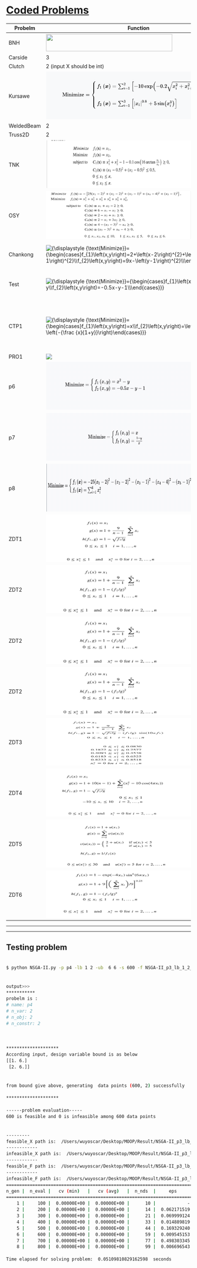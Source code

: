 
# [Coded Problems](https://en.wikipedia.org/wiki/Test_functions_for_optimization)
  







| Probelm | Function | Constarints | Variables | Search domian|#Objective |
| ---     | ---      | ---         |  ---      |   ---    |---|
|BNH| <img src="https://wikimedia.org/api/rest_v1/media/math/render/svg/9aa4f87d1b4fc51d737a1b704b439c21524880b3" class="mwe-math-fallback-image-inline" aria-hidden="true" style="vertical-align: -2.505ex; width:45.023ex; height:6.176ex;">  |   <img src="https://wikimedia.org/api/rest_v1/media/math/render/svg/dcf4d0ed143bf25faa633f16bb8b7e12b9c46456" class="mwe-math-fallback-image-inline" aria-hidden="true" style="vertical-align: -2.671ex; width:44.813ex; height:6.509ex;">| 2| <img style="transform: translateY(0.1em); background: white;" src="https://render.githubusercontent.com/render/math?math=%5Ctext%7B%7D%0A%5Cbegin%7Bcases%7D%0A0%5Cleq%7Bx_1%7D%5Cleq%205%5C%5C%0A0%5Cleq%7Bx_2%7D%5Cleq%203%5C%5C%0A%5Cend%7Bcases%7D">|2 |
|Carside| 3|   10| 7| <img style="transform: translateY(0.1em); background: white;" src="https://render.githubusercontent.com/render/math?math=%5Ctext%7B%7D%0A%5Cbegin%7Bcases%7D%0A0.5%5Cleq%7Bx_1%7D%5Cleq1.5%5C%5C%0A0.45%5Cleq%7Bx_1%7D%5Cleq1.35%5C%5C%0A0.5%5Cleq%7Bx_1%7D%5Cleq1.5%5C%5C%0A0.5%5Cleq%7Bx_1%7D%5Cleq1.5%5C%5C%0A0.875%5Cleq%7Bx_1%7D%5Cleq2.625%5C%5C%0A0.4%5Cleq%7Bx_1%7D%5Cleq1.2%5C%5C%0A0.4%5Cleq%7Bx_1%7D%5Cleq1.2%5C%5C%0A%5Cend%7Bcases%7D">|3|
|Clutch | 2 (input X should be int)|   19| 5|<img style="transform: translateY(0.1em); background: white;" src="https://render.githubusercontent.com/render/math?math=%5Ctext%7B%7D%0A%5Cbegin%7Bcases%7D%0A0%5Cleq%7Bx_1%7D%5Cleq20%5C%5C%0A0%5Cleq%7Bx_2%7D%5Cleq20%5C%5C%0A0%5Cleq%7Bx_3%7D%5Cleq4%5C%5C%0A0%5Cleq%7Bx_4%7D%5Cleq400%5C%5C%0A0%5Cleq%7Bx_4%7D%5Cleq7%5C%5C%0A%5Cend%7Bcases%7D">|2|
|Kursawe | <img src="Problems/images/kursawe.png"  /> | 3| 1| <img style="transform: translateY(0.1em); background: white;" src="https://render.githubusercontent.com/render/math?math=%5Ctext%7B%7D%0A%5Cbegin%7Bcases%7D%0A-5%5Cleq%7Bx_1%7D%5Cleq5%5C%5C%0A%5Cend%7Bcases%7D">|2|
|WeldedBeam | 2 |4|  4|<img style="transform: translateY(0.1em); background: white;" src="https://render.githubusercontent.com/render/math?math=%5Ctext%7B%7D%0A%5Cbegin%7Bcases%7D%0A-0.125%5Cleq%7Bx_1%7D%5Cleq5.0%5C%5C%0A-0.1%5Cleq%7Bx_2%7D%5Cleq10.0%5C%5C%0A-0.1%5Cleq%7Bx_3%7D%5Cleq10.0%5C%5C%0A-0.125%5Cleq%7Bx_4%7D%5Cleq5.0%5C%5C%0A%5Cend%7Bcases%7D">||
|Truss2D | 2 |1| 3| <img style="transform: translateY(0.1em); background: white;" src="https://render.githubusercontent.com/render/math?math=%5Ctext%7B%7D%0A%5Cbegin%7Bcases%7D%0A0.0%5Cleq%7Bx_1%7D%5C%5C%0A0.0%5Cleq%7Bx_2%7D%5C%5C%0A0.0%5Cleq%7Bx_3%7D%5Cleq3%5C%5C%0A%5Cend%7Bcases%7D">|2|
|TNK|<img src="Problems/images/tnk.png"  width="400" height="130"/>|2|2| <img style="transform: translateY(0.1em); background: white;" src="https://render.githubusercontent.com/render/math?math=%5Ctext%7B%7D%0A%5Cbegin%7Bcases%7D%0A0.0%5Cleq%7Bx_1%7D%5Cleq%20pi%5C%5C%0A0.0%5Cleq%7Bx_2%7D%5Cleq%20pi%5C%5C%0A%5Cend%7Bcases%7D">|2|
|OSY|<img src="Problems/images/osy.png"  width="400" height="130"/> |6 | 6|<img style="transform: translateY(0.1em); background: white;" src="https://render.githubusercontent.com/render/math?math=%5Ctext%7B%7D%0A%5Cbegin%7Bcases%7D%0A0.0%5Cleq%7Bx_1%7D%5Cleq%2010.0%5C%5C%0A0.0%5Cleq%7Bx_2%7D%5Cleq%2010.0%5C%5C%0A1.0%5Cleq%7Bx_3%7D%5Cleq%205.0%5C%5C%0A0.0%5Cleq%7Bx_4%7D%5Cleq%206.0%5C%5C%0A1.0%5Cleq%7Bx_5%7D%5Cleq%205.0%5C%5C%0A0.0%5Cleq%7Bx_6%7D%5Cleq%2010.0%5C%5C%0A%5Cend%7Bcases%7D">|2|
|Chankong | <img src="https://wikimedia.org/api/rest_v1/media/math/render/svg/02e80c4945529ec09f3af1a6ad50316fc3432958" class="mwe-math-fallback-image-inline" aria-hidden="true" style="vertical-align: -2.671ex; width:49.026ex; height:6.509ex;" alt="{\displaystyle {\text{Minimize}}={\begin{cases}f_{1}\left(x,y\right)=2+\left(x-2\right)^{2}+\left(y-1\right)^{2}\\f_{2}\left(x,y\right)=9x-\left(y-1\right)^{2}\\\end{cases}}}"> |<img src="https://wikimedia.org/api/rest_v1/media/math/render/svg/b58aa032dc58ef5662d175fba627d111aed9e088" class="mwe-math-fallback-image-inline" aria-hidden="true" style="vertical-align: -2.505ex; width:35.599ex; height:6.176ex;" alt="{\displaystyle {\text{s.t.}}={\begin{cases}g_{1}\left(x,y\right)=x^{2}+y^{2}\leq 225\\g_{2}\left(x,y\right)=x-3y+10\leq 0\\\end{cases}}}">| 2|<img style="transform: translateY(0.1em); background: white;" src="https://render.githubusercontent.com/render/math?math=%5Ctext%7B%7D%0A%5Cbegin%7Bcases%7D%0A-20%5Cleq%7Bx_1%7D%5Cleq%2020.0%5C%5C%0A-20%5Cleq%7Bx_2%7D%5Cleq%2020.0%5C%5C%0A%5Cend%7Bcases%7D">   | 2|
|Test|<img src="https://wikimedia.org/api/rest_v1/media/math/render/svg/9c96e6f33f22f37f529ffe93914807349fa3b282" class="mwe-math-fallback-image-inline" aria-hidden="true" style="vertical-align: -2.505ex; width:40.073ex; height:6.176ex;" alt="{\displaystyle {\text{Minimize}}={\begin{cases}f_{1}\left(x,y\right)=x^{2}-y\\f_{2}\left(x,y\right)=-0.5x-y-1\\\end{cases}}}">|<img src="https://wikimedia.org/api/rest_v1/media/math/render/svg/291ff07f4dc4fd50cca9e599d67250438681663f" class="mwe-math-fallback-image-inline" aria-hidden="true" style="vertical-align: -3.756ex; margin-bottom: -0.248ex; width:38.378ex; height:9.176ex;" alt="{\displaystyle {\text{s.t.}}={\begin{cases}g_{1}\left(x,y\right)=6.5-{\frac {x}{6}}-y\geq 0\\g_{2}\left(x,y\right)=7.5-0.5x-y\geq 0\\g_{3}\left(x,y\right)=30-5x-y\geq 0\\\end{cases}}}">|2|<img style="transform: translateY(0.1em); background: white;" src="https://render.githubusercontent.com/render/math?math=%5Ctext%7B%7D%0A%5Cbegin%7Bcases%7D%0A-7%5Cleq%7Bx%2Cy%7D%5Cleq%204%5C%5C%0A%5Cend%7Bcases%7D"> | 2|
|CTP1|<img src="https://wikimedia.org/api/rest_v1/media/math/render/svg/1b323f84528593a2e74aedde4d0feded35ff7355" class="mwe-math-fallback-image-inline" aria-hidden="true" style="vertical-align: -3.171ex; width:45.34ex; height:7.509ex;" alt="{\displaystyle {\text{Minimize}}={\begin{cases}f_{1}\left(x,y\right)=x\\f_{2}\left(x,y\right)=\left(1+y\right)\exp \left(-{\frac {x}{1+y}}\right)\end{cases}}}">|<img src="https://wikimedia.org/api/rest_v1/media/math/render/svg/3eacb31aceceeeca8d22d7d9d580ec42eea0c5c9" class="mwe-math-fallback-image-inline" aria-hidden="true" style="vertical-align: -4.171ex; width:43.183ex; height:9.509ex;" alt="{\displaystyle {\text{s.t.}}={\begin{cases}g_{1}\left(x,y\right)={\frac {f_{2}\left(x,y\right)}{0.858\exp \left(-0.541f_{1}\left(x,y\right)\right)}}\geq 1\\g_{2}\left(x,y\right)={\frac {f_{2}\left(x,y\right)}{0.728\exp \left(-0.295f_{1}\left(x,y\right)\right)}}\geq 1\end{cases}}}">|2|<img style="transform: translateY(0.1em); background: white;" src="https://render.githubusercontent.com/render/math?math=%5Ctext%7B%7D%0A%5Cbegin%7Bcases%7D%0A0%5Cleq%7Bx_1%2Cx_2%7D%5Cleq%201%5C%5C%0A%5Cend%7Bcases%7D">| 2 |
|PRO1|<img style="transform: translateY(0.1em); background: white;" src="https://render.githubusercontent.com/render/math?math=%5Ctext%7BMinimize%3D%7D%0A%5Cbegin%7Bcases%7D%0Af_%7B1%7D%5Cleft(x%2Cy%2Cz%5Cright)%3D%7Bx%5E3%2By%2Bz%7D%5C%5C%0Af_%7B2%7D%5Cleft(x%2Cy%2Cz%5Cright)%3D%7B%5Cfrac%7Bx%5E2-y%7D%7B4%7D%2B5z%7D%5C%5C%0Af_%7B3%7D%5Cleft(x%2Cy%2Cz%5Cright)%3D%7B9%2B%5Cleft(x%2By%5Cright)%5E2%2B%5Cleft(y-z%5Cright)%5E2%7D%5C%5C%0A%5Cend%7Bcases%7D">|<img style="transform: translateY(0.1em); background: white;" src="https://render.githubusercontent.com/render/math?math=%5Ctext%7Bs.t.%3D%7D%0A%5Cbegin%7Bcases%7D%0Ag_%7B1%7D%5Cleft(x%2Cy%2Cz%5Cright)%3D%7Bx-3%2By%5E2%2Bz%7D%5Cleq0%5C%5C%0Ag_%7B2%7D%5Cleft(x%2Cy%2Cz%5Cright)%3D%7By%5E2%2Bz-x%5E4%7D%5Cleq5%5C%5C%0Ag_%7B3%7D%5Cleft(x%2Cy%2Cz%5Cright)%3D%7Bz%5E3%2B%5Cfrac%7By%5E2%7D%7B2%7D%7D%5Cleq0%5C%5C%0A%5Cend%7Bcases%7D">| 3| 3 |
|p6|<img src="Problems/images/p6_1.jpg"  width="400" height="130"/> |<img src="Problems/images/p6_2.jpg"  width="400" height="130"/> | |2 |
|p7|<img src="Problems/images/p7_1.jpg"  width="400" height="130"/> |<img src="Problems/images/p7_2.jpg"  width="400" height="130"/> | 6|2 |
|p8|<img src="Problems/images/p8_1.jpg"  width="400" height="130"/> |<img src="Problems/images/p8_2.jpg"  width="400" height="130"/> | | |
|   ZDT1   | <img src="Problems/images/zdt1.png"  width="400" height="130"/> |    |    | max_variable:30  | 2|
|   ZDT2   | <img src="Problems/images/zdt2.png"  width="400" height="130"/> |    |   | max_variable:30  |2 | 
|   ZDT2   | <img src="Problems/images/zdt2.png"  width="400" height="130"/> |     |   | max_variable:30  | | 
|   ZDT2   | <img src="Problems/images/zdt2.png"  width="400" height="130"/> |    |   | max_variable:30  | | 
|   ZDT3   | <img src="Problems/images/zdt3.png"  width="400" height="130"/> |     |  | | 2|
|   ZDT4   | <img src="Problems/images/zdt4.png"  width="400" height="130"/> |    |    | max_variable:10  | 2 |
|   ZDT5   | <img src="Problems/images/zdt5.png"  width="400" height="130"/> |     |    |  max_variable:80 |2 |
|   ZDT6   | <img src="Problems/images/zdt6.png"  width="400" height="130"/> |    |    |   max_variable:10 | 2 |


---




----



<!-- $
\text{s.t.=}
\begin{cases}
g_{1}\left(x,y,z\right)={x^2+y^2-255}\leq0\\
g_{2}\left(x,y,z\right)={x-3y+10}\leq0\\
\end{cases}
$ -->



<!-- $
\text{s.t.=}
\begin{cases}
g_{1}\left(x,y\right)={x^2+y^2-225} \le0\\
g_{2}\left(x,y\right) = x-3y+10\le0\\
-20\le x \le20\\
-20\le y \le20
\end{cases}

$ --> 

## Testing problem


```bash

$ python NSGA-II.py -p p4 -lb 1 2 -ub  6 6 -s 600 -f NSGA-II_p3_lb_1_2_ub_6_6_s_400 -eval 800


output>>>
***********
probelm is :
# name: p4
# n_var: 2
# n_obj: 2
# n_constr: 2



********************
According input, design variable bound is as below
[[1. 6.]
 [2. 6.]]


from bound give above, generating  data points (600, 2) successfully

********************

------problem evaluation-----
600 is feasible and 0 is infeasible among 600 data points


---------
feasible_X path is:  /Users/wuyoscar/Desktop/MOOP/Result/NSGA-II_p3_lb_1_2_ub_6_6_s_400feasible_X.txt
------------
infeasible_X path is:  /Users/wuyoscar/Desktop/MOOP/Result/NSGA-II_p3_lb_1_2_ub_6_6_s_400infeasible_X.txt
------------
feasible_F path is:  /Users/wuyoscar/Desktop/MOOP/Result/NSGA-II_p3_lb_1_2_ub_6_6_s_400feasible_F.txt
------------
infeasible_F path is:  /Users/wuyoscar/Desktop/MOOP/Result/NSGA-II_p3_lb_1_2_ub_6_6_s_400infeasible_F.txt
=====================================================================================
n_gen |  n_eval |   cv (min)   |   cv (avg)   |  n_nds  |     eps      |  indicator  
=====================================================================================
    1 |     100 |  0.00000E+00 |  0.00000E+00 |      10 |            - |            -
    2 |     200 |  0.00000E+00 |  0.00000E+00 |      14 |  0.062171519 |        ideal
    3 |     300 |  0.00000E+00 |  0.00000E+00 |      21 |  0.069999124 |        ideal
    4 |     400 |  0.00000E+00 |  0.00000E+00 |      33 |  0.014889819 |            f
    5 |     500 |  0.00000E+00 |  0.00000E+00 |      44 |  0.169329240 |        nadir
    6 |     600 |  0.00000E+00 |  0.00000E+00 |      59 |  0.009545153 |            f
    7 |     700 |  0.00000E+00 |  0.00000E+00 |      77 |  0.498303345 |        nadir
    8 |     800 |  0.00000E+00 |  0.00000E+00 |      99 |  0.006696543 |        ideal

Time elapsed for solving problem:  0.05109810829162598  seconds
```

